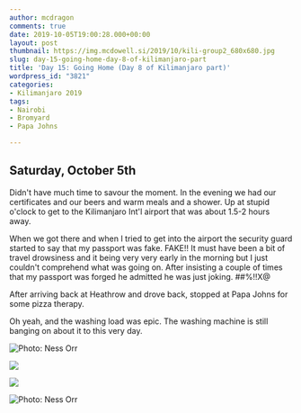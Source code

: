 ```yaml
---
author: mcdragon
comments: true
date: 2019-10-05T19:00:28.000+00:00
layout: post
thumbnail: https://img.mcdowell.si/2019/10/kili-group2_680x680.jpg
slug: day-15-going-home-day-8-of-kilimanjaro-part
title: 'Day 15: Going Home (Day 8 of Kilimanjaro part)'
wordpress_id: "3821"
categories:
- Kilimanjaro 2019
tags:
- Nairobi
- Bromyard
- Papa Johns

---
```

## Saturday, October 5th

Didn't have much time to savour the moment. In the evening we had our certificates and our beers and warm meals and a shower. Up at stupid o'clock to get to the Kilimanjaro Int'l airport that was about 1.5-2 hours away.

When we got there and when I tried to get into the airport the security guard started to say that my passport was fake. FAKE!! It must have been a bit of travel drowsiness and it being very very early in the morning but I just couldn't comprehend what was going on. After insisting a couple of times that my passport was forged he admitted he was just joking. ##%!!X@

After arriving back at Heathrow and drove back, stopped at Papa Johns for some pizza therapy.

Oh yeah, and the washing load was epic. The washing machine is still banging on about it to this very day.

![Photo: Ness Orr](https://img.mcdowell.si/2019/10/group-photo4.resized.jpg "Photo: Ness Orr")

![](https://img.mcdowell.si/2019/10/kili-mash-potato.jpg)

![](https://img.mcdowell.si/2019/10/kili-beer.jpg)

![Photo: Ness Orr](https://img.mcdowell.si/2019/10/group-photo3.resized.jpg "Photo: Ness Orr")
